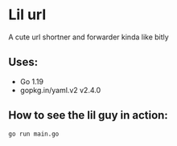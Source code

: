 # Lil url

A cute url shortner and forwarder kinda like bitly

## Uses:
- Go 1.19
- gopkg.in/yaml.v2 v2.4.0

## How to see the lil guy in action: 
`go run main.go`